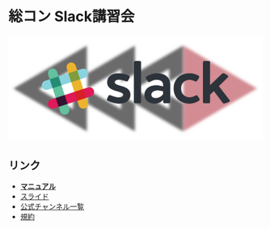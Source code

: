 # 総コン Slack講習会

![](https://raw.githubusercontent.com/TokiwaTools/sokon_slack/master/title.png)

## リンク
- **[マニュアル](https://scrapbox.io/sokon/Slackマニュアル)**
- [スライド](https://github.com/TokiwaTools/sokon_slack/blob/master/sokon_slack_v3.pdf)
- [公式チャンネル一覧](https://scrapbox.io/sokon/公式チャンネル一覧)
- [規約](https://scrapbox.io/sokon/Slack%E5%88%A9%E7%94%A8%E8%A6%8F%E7%B4%84)
